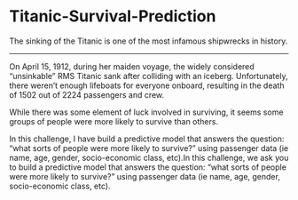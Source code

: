 # Titanic-Survival-Prediction

The sinking of the Titanic is one of the most infamous shipwrecks in history.

<hr/>

On April 15, 1912, during her maiden voyage, the widely considered “unsinkable” RMS Titanic sank after colliding with an iceberg. Unfortunately, there weren’t enough lifeboats for everyone onboard, resulting in the death of 1502 out of 2224 passengers and crew.


While there was some element of luck involved in surviving, it seems some groups of people were more likely to survive than others.


In this challenge, I have build a predictive model that answers the question: “what sorts of people were more likely to survive?” using passenger data (ie name, age, gender, socio-economic class, etc).In this challenge, we ask you to build a predictive model that answers the question: “what sorts of people were more likely to survive?” using passenger data (ie name, age, gender, socio-economic class, etc).
